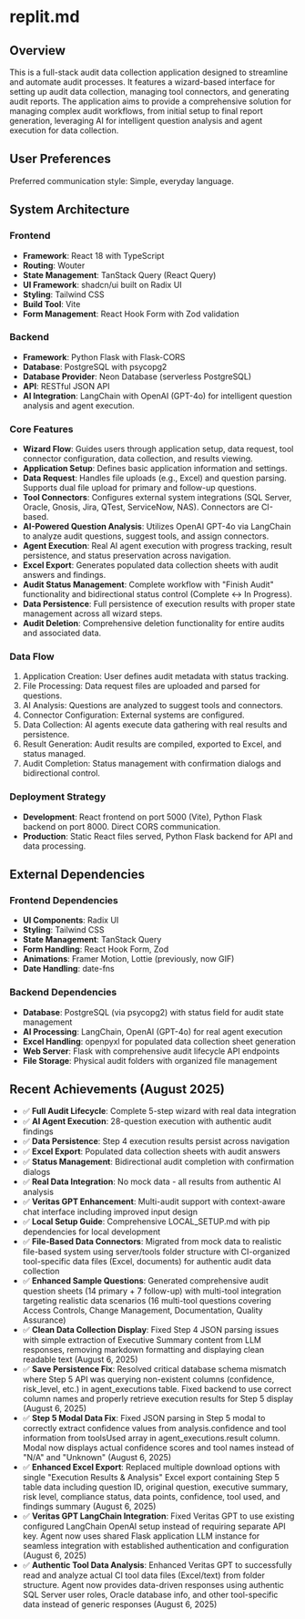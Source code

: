 # replit.md

## Overview

This is a full-stack audit data collection application designed to streamline and automate audit processes. It features a wizard-based interface for setting up audit data collection, managing tool connectors, and generating audit reports. The application aims to provide a comprehensive solution for managing complex audit workflows, from initial setup to final report generation, leveraging AI for intelligent question analysis and agent execution for data collection.

## User Preferences

Preferred communication style: Simple, everyday language.

## System Architecture

### Frontend
- **Framework**: React 18 with TypeScript
- **Routing**: Wouter
- **State Management**: TanStack Query (React Query)
- **UI Framework**: shadcn/ui built on Radix UI
- **Styling**: Tailwind CSS
- **Build Tool**: Vite
- **Form Management**: React Hook Form with Zod validation

### Backend
- **Framework**: Python Flask with Flask-CORS
- **Database**: PostgreSQL with psycopg2
- **Database Provider**: Neon Database (serverless PostgreSQL)
- **API**: RESTful JSON API
- **AI Integration**: LangChain with OpenAI (GPT-4o) for intelligent question analysis and agent execution.

### Core Features
- **Wizard Flow**: Guides users through application setup, data request, tool connector configuration, data collection, and results viewing.
- **Application Setup**: Defines basic application information and settings.
- **Data Request**: Handles file uploads (e.g., Excel) and question parsing. Supports dual file upload for primary and follow-up questions.
- **Tool Connectors**: Configures external system integrations (SQL Server, Oracle, Gnosis, Jira, QTest, ServiceNow, NAS). Connectors are CI-based.
- **AI-Powered Question Analysis**: Utilizes OpenAI GPT-4o via LangChain to analyze audit questions, suggest tools, and assign connectors.
- **Agent Execution**: Real AI agent execution with progress tracking, result persistence, and status preservation across navigation.
- **Excel Export**: Generates populated data collection sheets with audit answers and findings.
- **Audit Status Management**: Complete workflow with "Finish Audit" functionality and bidirectional status control (Complete ↔ In Progress).
- **Data Persistence**: Full persistence of execution results with proper state management across all wizard steps.
- **Audit Deletion**: Comprehensive deletion functionality for entire audits and associated data.

### Data Flow
1. Application Creation: User defines audit metadata with status tracking.
2. File Processing: Data request files are uploaded and parsed for questions.
3. AI Analysis: Questions are analyzed to suggest tools and connectors.
4. Connector Configuration: External systems are configured.
5. Data Collection: AI agents execute data gathering with real results and persistence.
6. Result Generation: Audit results are compiled, exported to Excel, and status managed.
7. Audit Completion: Status management with confirmation dialogs and bidirectional control.

### Deployment Strategy
- **Development**: React frontend on port 5000 (Vite), Python Flask backend on port 8000. Direct CORS communication.
- **Production**: Static React files served, Python Flask backend for API and data processing.

## External Dependencies

### Frontend Dependencies
- **UI Components**: Radix UI
- **Styling**: Tailwind CSS
- **State Management**: TanStack Query
- **Form Handling**: React Hook Form, Zod
- **Animations**: Framer Motion, Lottie (previously, now GIF)
- **Date Handling**: date-fns

### Backend Dependencies
- **Database**: PostgreSQL (via psycopg2) with status field for audit state management
- **AI Processing**: LangChain, OpenAI (GPT-4o) for real agent execution
- **Excel Handling**: openpyxl for populated data collection sheet generation
- **Web Server**: Flask with comprehensive audit lifecycle API endpoints
- **File Storage**: Physical audit folders with organized file management

## Recent Achievements (August 2025)
- ✅ **Full Audit Lifecycle**: Complete 5-step wizard with real data integration
- ✅ **AI Agent Execution**: 28-question execution with authentic audit findings
- ✅ **Data Persistence**: Step 4 execution results persist across navigation
- ✅ **Excel Export**: Populated data collection sheets with audit answers
- ✅ **Status Management**: Bidirectional audit completion with confirmation dialogs
- ✅ **Real Data Integration**: No mock data - all results from authentic AI analysis
- ✅ **Veritas GPT Enhancement**: Multi-audit support with context-aware chat interface including improved input design
- ✅ **Local Setup Guide**: Comprehensive LOCAL_SETUP.md with pip dependencies for local development
- ✅ **File-Based Data Connectors**: Migrated from mock data to realistic file-based system using server/tools folder structure with CI-organized tool-specific data files (Excel, documents) for authentic audit data collection
- ✅ **Enhanced Sample Questions**: Generated comprehensive audit question sheets (14 primary + 7 follow-up) with multi-tool integration targeting realistic data scenarios (16 multi-tool questions covering Access Controls, Change Management, Documentation, Quality Assurance)
- ✅ **Clean Data Collection Display**: Fixed Step 4 JSON parsing issues with simple extraction of Executive Summary content from LLM responses, removing markdown formatting and displaying clean readable text (August 6, 2025)
- ✅ **Save Persistence Fix**: Resolved critical database schema mismatch where Step 5 API was querying non-existent columns (confidence, risk_level, etc.) in agent_executions table. Fixed backend to use correct column names and properly retrieve execution results for Step 5 display (August 6, 2025)
- ✅ **Step 5 Modal Data Fix**: Fixed JSON parsing in Step 5 modal to correctly extract confidence values from analysis.confidence and tool information from toolsUsed array in agent_executions.result column. Modal now displays actual confidence scores and tool names instead of "N/A" and "Unknown" (August 6, 2025)
- ✅ **Enhanced Excel Export**: Replaced multiple download options with single "Execution Results & Analysis" Excel export containing Step 5 table data including question ID, original question, executive summary, risk level, compliance status, data points, confidence, tool used, and findings summary (August 6, 2025)
- ✅ **Veritas GPT LangChain Integration**: Fixed Veritas GPT to use existing configured LangChain OpenAI setup instead of requiring separate API key. Agent now uses shared Flask application LLM instance for seamless integration with established authentication and configuration (August 6, 2025)
- ✅ **Authentic Tool Data Analysis**: Enhanced Veritas GPT to successfully read and analyze actual CI tool data files (Excel/text) from folder structure. Agent now provides data-driven responses using authentic SQL Server user roles, Oracle database info, and other tool-specific data instead of generic responses (August 6, 2025)